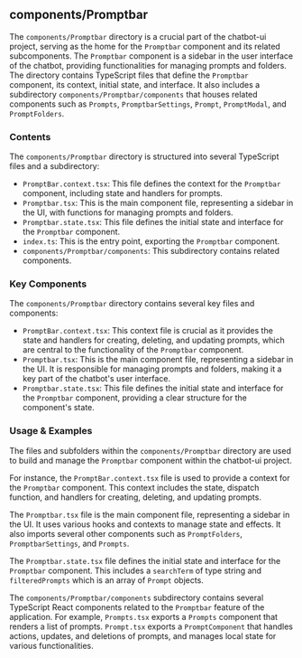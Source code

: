 
## components/Promptbar

The `components/Promptbar` directory is a crucial part of the chatbot-ui project, serving as the home for the `Promptbar` component and its related subcomponents. The `Promptbar` component is a sidebar in the user interface of the chatbot, providing functionalities for managing prompts and folders. The directory contains TypeScript files that define the `Promptbar` component, its context, initial state, and interface. It also includes a subdirectory `components/Promptbar/components` that houses related components such as `Prompts`, `PromptbarSettings`, `Prompt`, `PromptModal`, and `PromptFolders`.

### Contents

The `components/Promptbar` directory is structured into several TypeScript files and a subdirectory:

- `PromptBar.context.tsx`: This file defines the context for the `Promptbar` component, including state and handlers for prompts.
- `Promptbar.tsx`: This is the main component file, representing a sidebar in the UI, with functions for managing prompts and folders.
- `Promptbar.state.tsx`: This file defines the initial state and interface for the `Promptbar` component.
- `index.ts`: This is the entry point, exporting the `Promptbar` component.
- `components/Promptbar/components`: This subdirectory contains related components.

### Key Components

The `components/Promptbar` directory contains several key files and components:

- `PromptBar.context.tsx`: This context file is crucial as it provides the state and handlers for creating, deleting, and updating prompts, which are central to the functionality of the `Promptbar` component.
- `Promptbar.tsx`: This is the main component file, representing a sidebar in the UI. It is responsible for managing prompts and folders, making it a key part of the chatbot's user interface.
- `Promptbar.state.tsx`: This file defines the initial state and interface for the `Promptbar` component, providing a clear structure for the component's state.

### Usage & Examples

The files and subfolders within the `components/Promptbar` directory are used to build and manage the `Promptbar` component within the chatbot-ui project. 

For instance, the `PromptBar.context.tsx` file is used to provide a context for the `Promptbar` component. This context includes the state, dispatch function, and handlers for creating, deleting, and updating prompts. 

The `Promptbar.tsx` file is the main component file, representing a sidebar in the UI. It uses various hooks and contexts to manage state and effects. It also imports several other components such as `PromptFolders`, `PromptbarSettings`, and `Prompts`.

The `Promptbar.state.tsx` file defines the initial state and interface for the `Promptbar` component. This includes a `searchTerm` of type string and `filteredPrompts` which is an array of `Prompt` objects.

The `components/Promptbar/components` subdirectory contains several TypeScript React components related to the `Promptbar` feature of the application. For example, `Prompts.tsx` exports a `Prompts` component that renders a list of prompts. `Prompt.tsx` exports a `PromptComponent` that handles actions, updates, and deletions of prompts, and manages local state for various functionalities.
